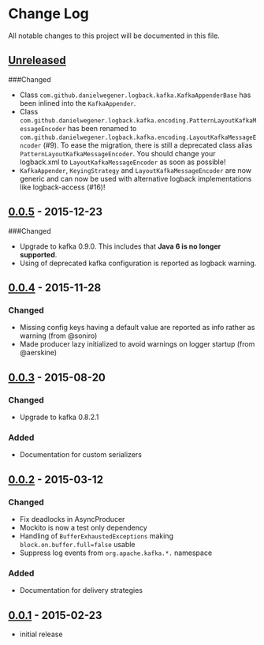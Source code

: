 # Change Log
All notable changes to this project will be documented in this file.

## [Unreleased]
###Changed
- Class `com.github.danielwegener.logback.kafka.KafkaAppenderBase` has been inlined into the `KafkaAppender`.
- Class `com.github.danielwegener.logback.kafka.encoding.PatternLayoutKafkaMessageEncoder` has been renamed to `com.github.danielwegener.logback.kafka.encoding.LayoutKafkaMessageEncoder` (#9). To ease the migration, there is still a deprecated class alias `PatternLayoutKafkaMessageEncoder`. You should change your logback.xml to `LayoutKafkaMessageEncoder` as soon as possible!
- `KafkaAppender`, `KeyingStrategy` and `LayoutKafkaMessageEncoder` are now generic and can now be used with alternative logback implementations like logback-access (#16)!

## [0.0.5] - 2015-12-23
###Changed
- Upgrade to kafka 0.9.0. This includes that __Java 6 is no longer supported__.
- Using of deprecated kafka configuration is reported as logback warning. 

## [0.0.4] - 2015-11-28
### Changed
- Missing config keys having a default value are reported as info rather as warning (from @soniro)
- Made producer lazy initialized to avoid warnings on logger startup (from @aerskine)

## [0.0.3] - 2015-08-20
### Changed
- Upgrade to kafka 0.8.2.1
### Added
- Documentation for custom serializers

## [0.0.2] - 2015-03-12
### Changed
- Fix deadlocks in AsyncProducer
- Mockito is now a test only dependency
- Handling of `BufferExhaustedExceptions` making `block.on.buffer.full=false` usable
- Suppress log events from `org.apache.kafka.*.` namespace

### Added
- Documentation for delivery strategies

## [0.0.1] - 2015-02-23
- initial release

[Unreleased]: https://github.com/danielwegener/logback-kafka-appender/compare/logback-kafka-appender-0.0.5...HEAD
[0.0.5]: https://github.com/danielwegener/logback-kafka-appender/compare/logback-kafka-appender-0.0.4...logback-kafka-appender-0.0.5
[0.0.4]: https://github.com/danielwegener/logback-kafka-appender/compare/logback-kafka-appender-0.0.3...logback-kafka-appender-0.0.4
[0.0.3]: https://github.com/danielwegener/logback-kafka-appender/compare/logback-kafka-appender-0.0.2...logback-kafka-appender-0.0.3
[0.0.2]: https://github.com/danielwegener/logback-kafka-appender/compare/logback-kafka-appender-0.0.1...logback-kafka-appender-0.0.2
[0.0.1]: https://github.com/danielwegener/logback-kafka-appender/compare/465947...logback-kafka-appender-0.0.1
